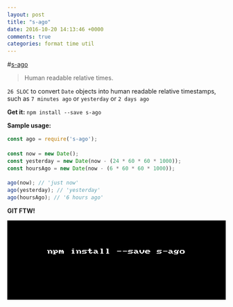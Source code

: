```yaml
---
layout: post
title: "s-ago"
date: 2016-10-20 14:13:46 +0000
comments: true
categories: format time util
---
```


#[s-ago](https://www.npmjs.com/package/s-ago)
> Human readable relative times.

`26 SLOC` to convert `Date` objects into human readable relative timestamps, such as `7 minutes ago` or `yesterday` or `2 days ago`

__Get it:__ `npm install --save s-ago`

__Sample usage:__

```js
const ago = require('s-ago');
 
const now = new Date();
const yesterday = new Date(now - (24 * 60 * 60 * 1000));
const hoursAgo = new Date(now - (6 * 60 * 60 * 1000));
 
ago(now); // 'just now' 
ago(yesterday); // 'yesterday' 
ago(hoursAgo); // '6 hours ago' 
```

__GIT FTW!__

![s-ago](/images/s-ago/s-ago.gif)

